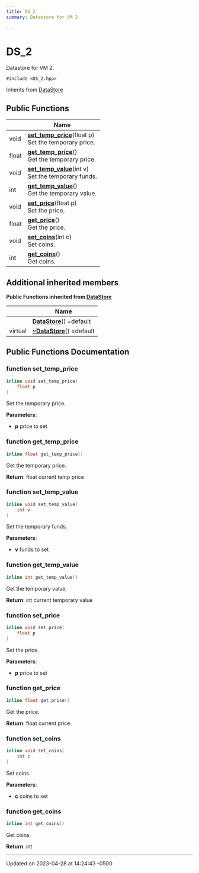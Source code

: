 ```yaml
---
title: DS_2
summary: Datastore for VM 2. 

---
```


# DS_2

Datastore for VM 2. 


`#include <DS_2.hpp>`

Inherits from [DataStore](Classes/class_data_store.md)

## Public Functions

|                | Name           |
| -------------- | -------------- |
| void | **[set_temp_price](Classes/class_d_s__2.md#function-set-temp-price)**(float p)<br>Set the temporary price.  |
| float | **[get_temp_price](Classes/class_d_s__2.md#function-get-temp-price)**()<br>Get the temporary price.  |
| void | **[set_temp_value](Classes/class_d_s__2.md#function-set-temp-value)**(int v)<br>Set the temporary funds.  |
| int | **[get_temp_value](Classes/class_d_s__2.md#function-get-temp-value)**()<br>Get the temporary value.  |
| void | **[set_price](Classes/class_d_s__2.md#function-set-price)**(float p)<br>Set the price.  |
| float | **[get_price](Classes/class_d_s__2.md#function-get-price)**()<br>Get the price.  |
| void | **[set_coins](Classes/class_d_s__2.md#function-set-coins)**(int c)<br>Set coins.  |
| int | **[get_coins](Classes/class_d_s__2.md#function-get-coins)**()<br>Get coins.  |

## Additional inherited members

**Public Functions inherited from [DataStore](Classes/class_data_store.md)**

|                | Name           |
| -------------- | -------------- |
| | **[DataStore](Classes/class_data_store.md#function-datastore)**() =default |
| virtual | **[~DataStore](Classes/class_data_store.md#function-~datastore)**() =default |


## Public Functions Documentation

### function set_temp_price

```cpp
inline void set_temp_price(
    float p
)
```

Set the temporary price. 

**Parameters**: 

  * **p** price to set 


### function get_temp_price

```cpp
inline float get_temp_price()
```

Get the temporary price. 

**Return**: float current temp price 

### function set_temp_value

```cpp
inline void set_temp_value(
    int v
)
```

Set the temporary funds. 

**Parameters**: 

  * **v** funds to set 


### function get_temp_value

```cpp
inline int get_temp_value()
```

Get the temporary value. 

**Return**: int current temporary value 

### function set_price

```cpp
inline void set_price(
    float p
)
```

Set the price. 

**Parameters**: 

  * **p** price to set 


### function get_price

```cpp
inline float get_price()
```

Get the price. 

**Return**: float current price 

### function set_coins

```cpp
inline void set_coins(
    int c
)
```

Set coins. 

**Parameters**: 

  * **c** coins to set 


### function get_coins

```cpp
inline int get_coins()
```

Get coins. 

**Return**: int 

-------------------------------

Updated on 2023-04-28 at 14:24:43 -0500